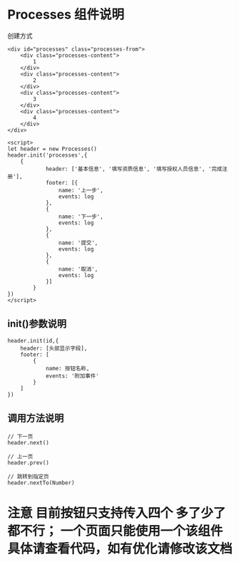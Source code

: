 <!--
 * @name: 文件
 * @Author: Haojin Sun
 * @Date: 2020-01-16 20:08:37
 * @LastEditors  : Haojin Sun
 * @LastEditTime : 2020-01-23 12:25:26
 -->
# Processes 组件说明
创建方式
```
<div id="processes" class="processes-from">
    <div class="processes-content">
        1
    </div>
    <div class="processes-content">
        2
    </div>
    <div class="processes-content">
        3
    </div>
    <div class="processes-content">
        4
    </div>
</div>

<script>
let header = new Processes()
header.init('processes',{
    {
            header: ['基本信息', '填写资质信息', '填写授权人员信息', '完成注册'],
            footer: [{
                name: '上一步',
                events: log
            },
            {
                name: '下一步',
                events: log
            },
            {
                name: '提交',
                events: log
            },
            {
                name: '取消',
                events: log
            }]
        }
})
</script>
```
## init()参数说明
```
header.init(id,{
    header: [头部显示字段],
    footer: [
        {
            name: 按钮名称,
            events: '附加事件'
        }
    ]
})
```

## 调用方法说明
```
// 下一页
header.next()

// 上一页
header.prev()

// 跳转到指定页
header.nextTo(Number)
```
# 注意 目前按钮只支持传入四个 多了少了都不行； 一个页面只能使用一个该组件 具体请查看代码，如有优化请修改该文档

